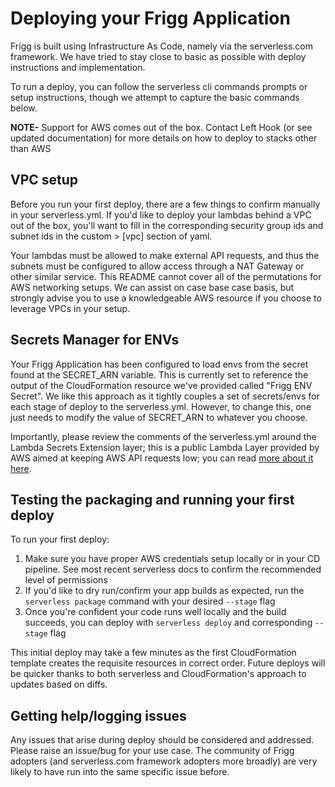 # Deploying your Frigg Application

Frigg is built using Infrastructure As Code, namely via the serverless.com framework. We have tried to stay close to basic as possible with deploy instructions and implementation.

To run a deploy, you can follow the serverless cli commands prompts or setup instructions, though we attempt to capture the basic commands below.

**NOTE-** Support for AWS comes out of the box. Contact Left Hook (or see updated documentation) for more details on how to deploy to stacks other than AWS

## VPC setup

Before you run your first deploy, there are a few things to confirm manually in your serverless.yml. If you'd like to deploy your lambdas behind a VPC out of the box, you'll want to fill in the corresponding security group ids and subnet ids in the custom > \[vpc] section of yaml.

Your lambdas must be allowed to make external API requests, and thus the subnets must be configured to allow access through a NAT Gateway or other similar service. This README cannot cover all of the permutations for AWS networking setups. We can assist on case base case basis, but strongly advise you to use a knowledgeable AWS resource if you choose to leverage VPCs in your setup.

## Secrets Manager for ENVs

Your Frigg Application has been configured to load envs from the secret found at the SECRET\_ARN variable. This is currently set to reference the output of the CloudFormation resource we've provided called "Frigg ENV Secret". We like this approach as it tightly couples a set of secrets/envs for each stage of deploy to the serverless.yml. However, to change this, one just needs to modify the value of SECRET\_ARN to whatever you choose.

Importantly, please review the comments of the serverless.yml around the Lambda Secrets Extension layer; this is a public Lambda Layer provided by AWS aimed at keeping AWS API requests low; you can read [more about it here](https://docs.aws.amazon.com/systems-manager/latest/userguide/ps-integration-lambda-extensions.html#ps-integration-lambda-extensions-add).

## Testing the packaging and running your first deploy

To run your first deploy:

1. Make sure you have proper AWS credentials setup locally or in your CD pipeline. See most recent serverless docs to confirm the recommended level of permissions
2. If you'd like to dry run/confirm your app builds as expected, run the `serverless package` command with your desired `--stage` flag
3. Once you're confident your code runs well locally and the build succeeds, you can deploy with `serverless deploy` and corresponding `--stage` flag

This initial deploy may take a few minutes as the first CloudFormation template creates the requisite resources in correct order. Future deploys will be quicker thanks to both serverless and CloudFormation's approach to updates based on diffs.

## Getting help/logging issues

Any issues that arise during deploy should be considered and addressed. Please raise an issue/bug for your use case. The community of Frigg adopters (and serverless.com framework adopters more broadly) are very likely to have run into the same specific issue before.
